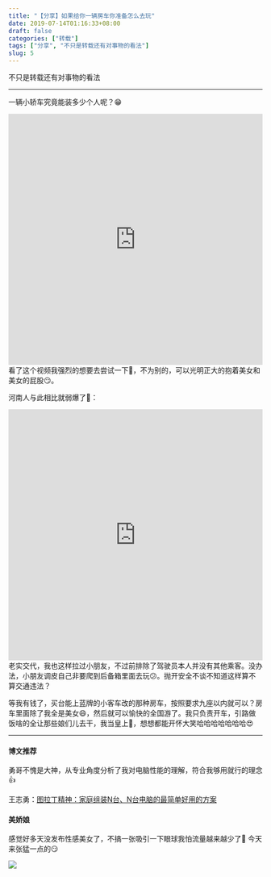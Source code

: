 ```yaml
---
title: "【分享】如果给你一辆房车你准备怎么去玩"
date: 2019-07-14T01:16:33+08:00
draft: false
categories: ["转载"]
tags: ["分享", "不只是转载还有对事物的看法"]
slug: 5
---
```


不只是转载还有对事物的看法

---

一辆小轿车究竟能装多少个人呢？😁

<iframe height=498 width=100% src='http://player.youku.com/embed/XNDExMzczOTEzMg==' frameborder=0 allowfullscreen></iframe>
看了这个视频我强烈的想要去尝试一下🤭，不为别的，可以光明正大的抱着美女和美女的屁股😏。



河南人与此相比就弱爆了🤭：

<iframe height=498 width=100% src='http://player.youku.com/embed/XMjUxNDg4NDczNg==' frameborder=0 allowfullscreen></iframe>
老实交代，我也这样拉过小朋友，不过前排除了驾驶员本人并没有其他乘客。没办法，小朋友调皮自己非要爬到后备箱里面去玩😕。抛开安全不谈不知道这样算不算交通违法？

等我有钱了，买台能上蓝牌的小客车改的那种房车，按照要求九座以内就可以？房车里面除了我全是美女😄，然后就可以愉快的全国游了。我只负责开车，引路做饭啥的全让那些娘们儿去干，我当皇上🤭，想想都能开怀大笑哈哈哈哈哈哈哈😍

------

#### 博文推荐

勇哥不愧是大神，从专业角度分析了我对电脑性能的理解，符合我够用就行的理念👍

王志勇：[图拉丁精神：家庭组装N台、N台电脑的最简单好用的方案](http://www.auiou.com/relevant/00001414.jsp)

#### 美娇娘

感觉好多天没发布性感美女了，不搞一张吸引一下眼球我怕流量越来越少了🤭
今天来张猛一点的😏

![](https://img.1078503.org/imgs/2019/07/f895fe0dccdf1943.jpg)

